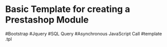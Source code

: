 # Basic Template for creating a Prestashop Module 
  
  #Bootstrap 
  #Jquery
  #SQL Query
  #Asynchronous JavaScript Call
  #template .tpl

